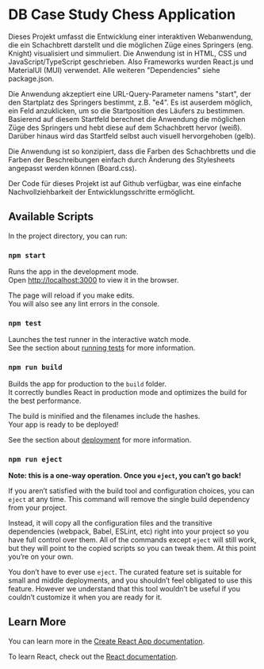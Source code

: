 # DB Case Study Chess Application

Dieses Projekt umfasst die Entwicklung einer interaktiven Webanwendung, die ein Schachbrett darstellt und die möglichen Züge eines Springers (eng. Knight) visualisiert und simmuliert. Die Anwendung ist in HTML, CSS und JavaScript/TypeScript geschrieben. Also Frameworks wurden React.js und MaterialUI (MUI) verwendet. Alle weiteren "Dependencies" siehe package.json.

Die Anwendung akzeptiert eine URL-Query-Parameter namens "start", der den Startplatz des Springers bestimmt, z.B. "e4". Es ist auserdem möglich, ein Feld anzuklicken, um so die Startposition des Läufers zu bestimmen. Basierend auf diesem Startfeld berechnet die Anwendung die möglichen Züge des Springers und hebt diese auf dem Schachbrett hervor (weiß). Darüber hinaus wird das Startfeld selbst auch visuell hervorgehoben (gelb).

Die Anwendung ist so konzipiert, dass die Farben des Schachbretts und die Farben der Beschreibungen einfach durch Änderung des Stylesheets angepasst werden können (Board.css).

Der Code für dieses Projekt ist auf Github verfügbar, was eine einfache Nachvollziehbarkeit der Entwicklungsschritte ermöglicht.

## Available Scripts

In the project directory, you can run:

### `npm start`

Runs the app in the development mode.\
Open [http://localhost:3000](http://localhost:3000) to view it in the browser.

The page will reload if you make edits.\
You will also see any lint errors in the console.

### `npm test`

Launches the test runner in the interactive watch mode.\
See the section about [running tests](https://facebook.github.io/create-react-app/docs/running-tests) for more information.

### `npm run build`

Builds the app for production to the `build` folder.\
It correctly bundles React in production mode and optimizes the build for the best performance.

The build is minified and the filenames include the hashes.\
Your app is ready to be deployed!

See the section about [deployment](https://facebook.github.io/create-react-app/docs/deployment) for more information.

### `npm run eject`

**Note: this is a one-way operation. Once you `eject`, you can’t go back!**

If you aren’t satisfied with the build tool and configuration choices, you can `eject` at any time. This command will remove the single build dependency from your project.

Instead, it will copy all the configuration files and the transitive dependencies (webpack, Babel, ESLint, etc) right into your project so you have full control over them. All of the commands except `eject` will still work, but they will point to the copied scripts so you can tweak them. At this point you’re on your own.

You don’t have to ever use `eject`. The curated feature set is suitable for small and middle deployments, and you shouldn’t feel obligated to use this feature. However we understand that this tool wouldn’t be useful if you couldn’t customize it when you are ready for it.

## Learn More

You can learn more in the [Create React App documentation](https://facebook.github.io/create-react-app/docs/getting-started).

To learn React, check out the [React documentation](https://reactjs.org/).
